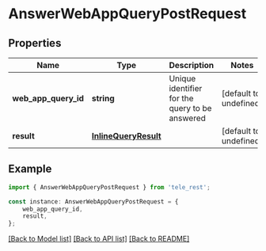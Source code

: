 # AnswerWebAppQueryPostRequest


## Properties

Name | Type | Description | Notes
------------ | ------------- | ------------- | -------------
**web_app_query_id** | **string** | Unique identifier for the query to be answered | [default to undefined]
**result** | [**InlineQueryResult**](InlineQueryResult.md) |  | [default to undefined]

## Example

```typescript
import { AnswerWebAppQueryPostRequest } from 'tele_rest';

const instance: AnswerWebAppQueryPostRequest = {
    web_app_query_id,
    result,
};
```

[[Back to Model list]](../README.md#documentation-for-models) [[Back to API list]](../README.md#documentation-for-api-endpoints) [[Back to README]](../README.md)
